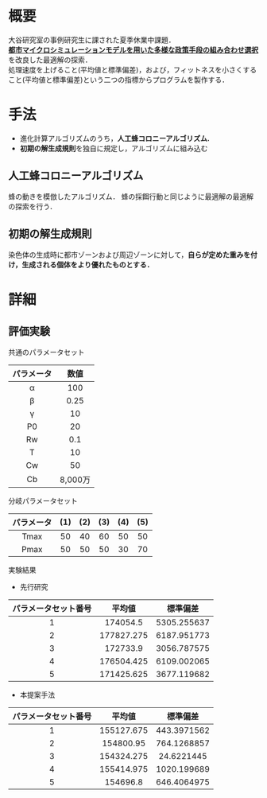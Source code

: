 
# 概要
大谷研究室の事例研究生に課された夏季休業中課題．  
[**都市マイクロシミュレーションモデルを用いた多様な政策手段の組み合わせ選択**](http://library.jsce.or.jp/jsce/open/00039/201211_no46/pdf/161.pdf)を改良した最適解の探索．  
処理速度を上げること(平均値と標準偏差)，および，フィットネスを小さくすること(平均値と標準偏差)という二つの指標からプログラムを製作する．  

# 手法
- 進化計算アルゴリズムのうち，**人工蜂コロニーアルゴリズム.**
- **初期の解生成規則**を独自に規定し，アルゴリズムに組み込む

## 人工蜂コロニーアルゴリズム
蜂の動きを模倣したアルゴリズム．
蜂の採餌行動と同じように最適解の最適解の探索を行う．

## 初期の解生成規則
染色体の生成時に都市ゾーンおよび周辺ゾーンに対して，**自らが定めた重みを付け，生成される個体をより優れたものとする．**

# 詳細

## 評価実験
共通のパラメータセット

|パラメータ|数値|
|:---:|:---:|
|α	|100|
|β	|0.25|
|γ	|10|
|P0|	20|
|Rw	|0.1|
|T	|10|
|Cw|	50|
|Cb|8,000万|

分岐パラメータセット

|パラメータ|(1)|(2)|(3)|(4)|(5)|
|:---:|:---:|:---:|:---:|:---:|:---:|
|Tmax|50|40|60|50|50|
|Pmax|50|50|50|30|70|]

実験結果

- 先行研究

|パラメータセット番号|平均値|標準偏差|
|:---:|:---:|:---:|
|1|174054.5|	5305.255637|
|2|177827.275|	6187.951773|
|3|172733.9	|3056.787575|
|4|176504.425	|6109.002065|
|5|171425.625	|3677.119682|

- 本提案手法

|パラメータセット番号|平均値|標準偏差|
|:---:|:---:|:---:|
|1|155127.675|	443.3971562|
|2|154800.95	|764.1268857|
|3|154324.275	|24.6221445|
|4|155414.975	|1020.199689|
|5|154696.8	|646.4064975|






